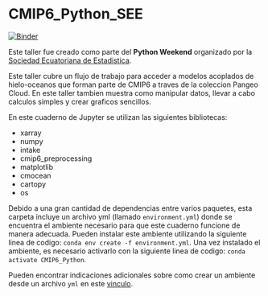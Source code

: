 # CMIP6_Python_SEE

[![Binder](https://mybinder.org/badge_logo.svg)](https://mybinder.org/v2/gh/lidefi87/CMIP6_Python_SEE/HEAD)

Este taller fue creado como parte del **Python Weekend** organizado por la [Sociedad Ecuatoriana de Estadistica](https://www.facebook.com/socecuest/).

Este taller cubre un flujo de trabajo para acceder a modelos acoplados de hielo-oceanos que forman parte de CMIP6 a traves de la coleccion Pangeo Cloud. En este taller tambien muestra como manipular datos, llevar a cabo calculos simples y crear graficos sencillos.

En este cuaderno de Jupyter se utilizan las siguientes bibliotecas:  
- xarray  
- numpy  
- intake  
- cmip6_preprocessing  
- matplotlib
- cmocean
- cartopy
- os

Debido a una gran cantidad de dependencias entre varios paquetes, esta carpeta incluye un archivo yml (llamado `environment.yml`) donde se encuentra el ambiente necesario para que este cuaderno funcione de manera adecuada. Pueden instalar este ambiente utilizando la siguiente linea de codigo: `conda env create -f environment.yml`. Una vez instalado el ambiente, es necesario activarlo con la siguiente linea de codigo: `conda activate CMIP6_Python`.

Pueden encontrar indicaciones adicionales sobre como crear un ambiente desde un archivo `yml` en este [vinculo](https://conda.io/projects/conda/en/latest/user-guide/tasks/manage-environments.html#creating-an-environment-from-an-environment-yml-file).

